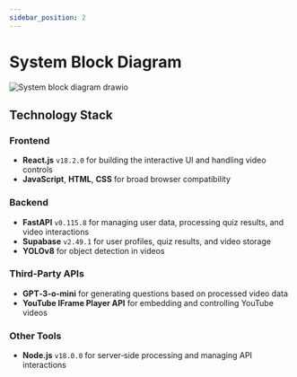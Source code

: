 ```yaml
---
sidebar_position: 2
---
```


# System Block Diagram

![System block diagram drawio](https://github.com/user-attachments/assets/facae559-d0a0-42a0-89e6-097c760cf2a3)


## Technology Stack

### Frontend
- **React.js** `v18.2.0` for building the interactive UI and handling video controls
- **JavaScript**, **HTML**, **CSS** for broad browser compatibility

### Backend
- **FastAPI** `v0.115.8` for managing user data, processing quiz results, and video interactions
- **Supabase** `v2.49.1` for user profiles, quiz results, and video storage
- **YOLOv8** for object detection in videos

### Third‑Party APIs
- **GPT‑3‑o-mini** for generating questions based on processed video data
- **YouTube IFrame Player API** for embedding and controlling YouTube videos

### Other Tools
- **Node.js** `v18.0.0` for server‑side processing and managing API interactions

